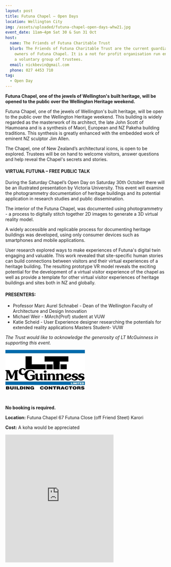 ```yaml
---
layout: post
title: Futuna Chapel – Open Days
location: Wellington City
img: /assets/uploaded/futuna-chapel-open-days-whw21.jpg
event_date: 11am–4pm Sat 30 & Sun 31 Oct
host:
  name: The Friends of Futuna Charitable Trust
  blurb: The Friends of Futuna Charitable Trust are the current guardians and
    owners of Futuna Chapel. It is a not for profit organisation run entirely by
    a voluntary group of trustees.
  email: nickbevin@gmail.com
  phone: 027 4453 710
tag:
  - Open Day
---
```

**Futuna Chapel, one of the jewels of Wellington's built heritage, will be opened to the public over the Wellington Heritage weekend.** 

Futuna Chapel, one of the jewels of Wellington's built heritage, will be open to the public over the Wellington Heritage weekend.  This building is widely regarded as the masterwork of its architect, the late John Scott of Haumoana and is a synthesis of Maori, European and NZ Pakeha building traditions.  This synthesis is greatly enhanced with the embedded work of eminent NZ sculptor Jim Allen. 

The Chapel, one of New Zealand’s architectural icons, is open to be explored.  Trustees will be on hand to welcome visitors,  answer questions and help reveal the Chapel's secrets and stories.

#### VIRTUAL FUTUNA – FREE PUBLIC TALK

During the Saturday Chapel’s Open Day on Saturday 30th October there will be an illustrated presentation by Victoria University. This event will examine the photogrammetry documentation of heritage buildings and its potential application in research studies and public dissemination. 

The interior of the Futuna Chapel, was documented using photogrammetry - a process to digitally stitch together 2D images to generate a 3D virtual reality model. 

A widely accessible and replicable process for documenting heritage buildings was developed, using only consumer devices such as smartphones and mobile applications. 

User research explored ways to make experiences of Futuna's digital twin engaging and valuable. This work revealed that site-specific human stories can build connections between visitors and their virtual experiences of a heritage building. The resulting prototype VR model reveals the exciting potential for the development of a virtual visitor experience of the chapel as well as provide a template for other virtual visitor experiences of heritage buildings and sites both in NZ and globally.

#### PRESENTERS:

* Professor Marc Aurel Schnabel - Dean of the Wellington Faculty of Architecture and Design Innovation
* Michael Weir - MArch(Prof) student at VUW
* Katie Scheid - User Experience designer researching the potentials for extended reality applications Masters Student- VUW

*The Trust would like to acknowledge the generosity of LT McGuinness in supporting this event.*

![](/assets/uploaded/mcguinness-logo.jpg)

<br>

**No booking is required.** 

**Location:** Futuna Chapel 67 Futuna Close (off Friend Steet) Karori

**Cost:** A koha would be appreciated

<iframe src="https://www.facebook.com/plugins/page.php?href=https%3A%2F%2Fwww.facebook.com%2FFutunaChapel&tabs=timeline&width=340&height=400&small_header=false&adapt_container_width=true&hide_cover=false&show_facepile=true&appId" width="340" height="400" style="border:none;overflow:hidden" scrolling="no" frameborder="5" allowfullscreen="false" allow="autoplay; clipboard-write; encrypted-media; picture-in-picture; web-share"></iframe>